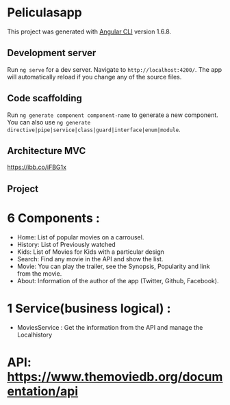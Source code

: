 # Peliculasapp

This project was generated with [Angular CLI](https://github.com/angular/angular-cli) version 1.6.8.

## Development server

Run `ng serve` for a dev server. Navigate to `http://localhost:4200/`. The app will automatically reload if you change any of the source files.

## Code scaffolding

Run `ng generate component component-name` to generate a new component. You can also use `ng generate directive|pipe|service|class|guard|interface|enum|module`.

## Architecture MVC

https://ibb.co/iFBG1x

## Project

# 6 Components :

- Home: List of popular movies on a carrousel.
- History: List of Previously watched 
- Kids: List of Movies for Kids with a particular design
- Search: Find any movie in the API and show the list.
- Movie: You can play the trailer, see the Synopsis, Popularity and link from the movie.
- About: Information of the author of the app (Twitter, Github, Facebook). 

# 1 Service(business logical) : 

- MoviesService : Get the information from the API and manage the Localhistory

# API: https://www.themoviedb.org/documentation/api







